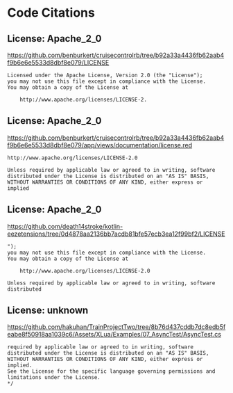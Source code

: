 # Code Citations

## License: Apache_2_0
https://github.com/benburkert/cruisecontrolrb/tree/b92a33a4436fb62aab4f9b6e6e5533d8dbf8e079/LICENSE

```
Licensed under the Apache License, Version 2.0 (the "License");
you may not use this file except in compliance with the License.
You may obtain a copy of the License at

    http://www.apache.org/licenses/LICENSE-2.
```


## License: Apache_2_0
https://github.com/benburkert/cruisecontrolrb/tree/b92a33a4436fb62aab4f9b6e6e5533d8dbf8e079/app/views/documentation/license.red

```
http://www.apache.org/licenses/LICENSE-2.0

Unless required by applicable law or agreed to in writing, software
distributed under the License is distributed on an "AS IS" BASIS,
WITHOUT WARRANTIES OR CONDITIONS OF ANY KIND, either express or implied
```


## License: Apache_2_0
https://github.com/death14stroke/kotlin-eezetensions/tree/0d4878aa2136bb7acdb81bfe57ecb3ea12f99bf2/LICENSE

```
");
you may not use this file except in compliance with the License.
You may obtain a copy of the License at

    http://www.apache.org/licenses/LICENSE-2.0

Unless required by applicable law or agreed to in writing, software
distributed
```


## License: unknown
https://github.com/hakuhan/TrainProjectTwo/tree/8b76d437cddb7dc8edb5feabe8f50918aa1039c6/Assets/XLua/Examples/07_AsyncTest/AsyncTest.cs

```
required by applicable law or agreed to in writing, software
distributed under the License is distributed on an "AS IS" BASIS,
WITHOUT WARRANTIES OR CONDITIONS OF ANY KIND, either express or implied.
See the License for the specific language governing permissions and
limitations under the License.
*/
```

